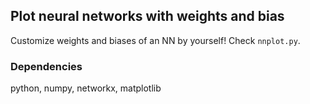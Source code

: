 ## Plot neural networks with weights and bias

Customize weights and biases of an NN by yourself! Check `nnplot.py`.

### Dependencies

python, numpy, networkx, matplotlib
